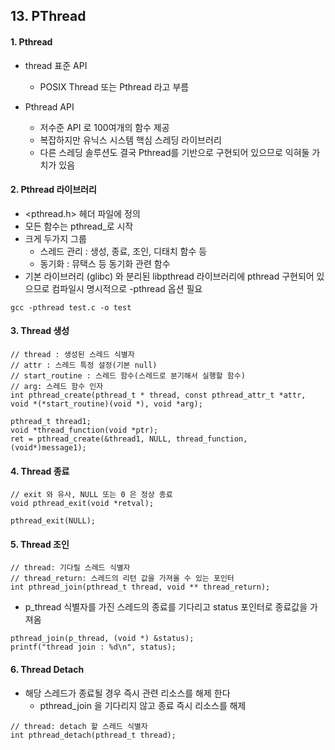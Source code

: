 ## 13. PThread
#### 1. Pthread
* thread 표준 API
    * POSIX Thread 또는 Pthread 라고 부름
    
* Pthread API
    * 저수준 API 로 100여개의 함수 제공
    * 복잡하지만 유닉스 시스템 핵심 스레딩 라이브러리
    * 다른 스레딩 솔루션도 결국 Pthread를 기반으로 구현되어 있으므로 익혀둘 가치가 있음
    
#### 2. Pthread 라이브러리
* <pthread.h> 헤더 파일에 정의
* 모든 함수는 pthread_로 시작
* 크게 두가지 그룹
    * 스레드 관리 : 생성, 종료, 조인, 디태치 함수 등
    * 동기화 : 뮤택스 등 동기화 관련 함수
* 기본 라이브러리 (glibc) 와 분리된 libpthread 라이브러리에 pthread 구현되어 있으므로 컴파일시 명시적으로 -pthread 옵션 필요
```
gcc -pthread test.c -o test
```

#### 3. Thread 생성
```
// thread : 생성된 스레드 식별자
// attr : 스레드 특정 설정(기본 null)
// start_routine : 스레드 함수(스레드로 분기해서 실행할 함수)
// arg: 스레드 함수 인자
int pthread_create(pthread_t * thread, const pthread_attr_t *attr, void *(*start_routine)(void *), void *arg);
```
```
pthread_t thread1;
void *thread_function(void *ptr);
ret = pthread_create(&thread1, NULL, thread_function, (void*)message1);
```

#### 4. Thread 종료
```
// exit 와 유사, NULL 또는 0 은 정상 종료
void pthread_exit(void *retval);
```
```
pthread_exit(NULL);
```

#### 5. Thread 조인
```
// thread: 기다릴 스레드 식별자
// thread_return: 스레드의 리턴 값을 가져올 수 있는 포인터
int pthread_join(pthread_t thread, void ** thread_return);
```
* p_thread 식별자를 가진 스레드의 종료를 기다리고 status 포인터로 종료값을 가져옴
```
pthread_join(p_thread, (void *) &status);
printf("thread join : %d\n", status);
```

#### 6. Thread Detach
* 해당 스레드가 종료될 경우 즉시 관련 리소스를 해제 한다
    * pthread_join 을 기다리지 않고 종료 즉시 리소스를 해제
    
```
// thread: detach 할 스레드 식별자
int pthread_detach(pthread_t thread);
```

